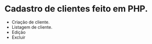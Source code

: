 # Cadastro de clientes feito em PHP.
- Criação de cliente.
- Listagem de cliente.
- Edição
- Excluir
  
